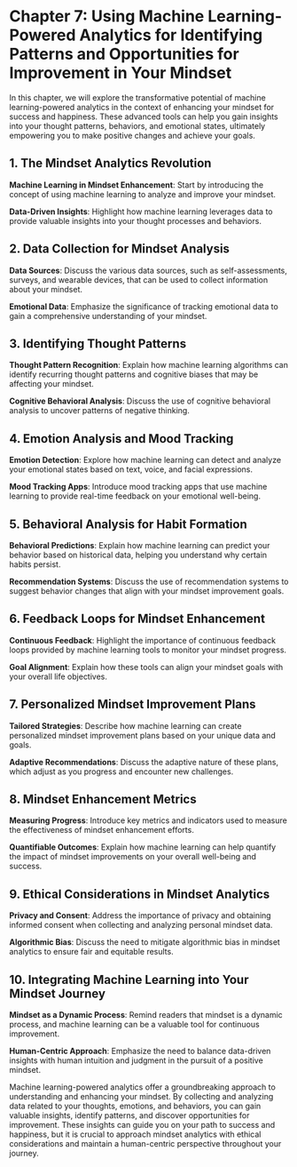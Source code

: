 Chapter 7: Using Machine Learning-Powered Analytics for Identifying Patterns and Opportunities for Improvement in Your Mindset
==============================================================================================================================

In this chapter, we will explore the transformative potential of machine learning-powered analytics in the context of enhancing your mindset for success and happiness. These advanced tools can help you gain insights into your thought patterns, behaviors, and emotional states, ultimately empowering you to make positive changes and achieve your goals.

**1. The Mindset Analytics Revolution**
---------------------------------------

**Machine Learning in Mindset Enhancement**: Start by introducing the concept of using machine learning to analyze and improve your mindset.

**Data-Driven Insights**: Highlight how machine learning leverages data to provide valuable insights into your thought processes and behaviors.

**2. Data Collection for Mindset Analysis**
-------------------------------------------

**Data Sources**: Discuss the various data sources, such as self-assessments, surveys, and wearable devices, that can be used to collect information about your mindset.

**Emotional Data**: Emphasize the significance of tracking emotional data to gain a comprehensive understanding of your mindset.

**3. Identifying Thought Patterns**
-----------------------------------

**Thought Pattern Recognition**: Explain how machine learning algorithms can identify recurring thought patterns and cognitive biases that may be affecting your mindset.

**Cognitive Behavioral Analysis**: Discuss the use of cognitive behavioral analysis to uncover patterns of negative thinking.

**4. Emotion Analysis and Mood Tracking**
-----------------------------------------

**Emotion Detection**: Explore how machine learning can detect and analyze your emotional states based on text, voice, and facial expressions.

**Mood Tracking Apps**: Introduce mood tracking apps that use machine learning to provide real-time feedback on your emotional well-being.

**5. Behavioral Analysis for Habit Formation**
----------------------------------------------

**Behavioral Predictions**: Explain how machine learning can predict your behavior based on historical data, helping you understand why certain habits persist.

**Recommendation Systems**: Discuss the use of recommendation systems to suggest behavior changes that align with your mindset improvement goals.

**6. Feedback Loops for Mindset Enhancement**
---------------------------------------------

**Continuous Feedback**: Highlight the importance of continuous feedback loops provided by machine learning tools to monitor your mindset progress.

**Goal Alignment**: Explain how these tools can align your mindset goals with your overall life objectives.

**7. Personalized Mindset Improvement Plans**
---------------------------------------------

**Tailored Strategies**: Describe how machine learning can create personalized mindset improvement plans based on your unique data and goals.

**Adaptive Recommendations**: Discuss the adaptive nature of these plans, which adjust as you progress and encounter new challenges.

**8. Mindset Enhancement Metrics**
----------------------------------

**Measuring Progress**: Introduce key metrics and indicators used to measure the effectiveness of mindset enhancement efforts.

**Quantifiable Outcomes**: Explain how machine learning can help quantify the impact of mindset improvements on your overall well-being and success.

**9. Ethical Considerations in Mindset Analytics**
--------------------------------------------------

**Privacy and Consent**: Address the importance of privacy and obtaining informed consent when collecting and analyzing personal mindset data.

**Algorithmic Bias**: Discuss the need to mitigate algorithmic bias in mindset analytics to ensure fair and equitable results.

**10. Integrating Machine Learning into Your Mindset Journey**
--------------------------------------------------------------

**Mindset as a Dynamic Process**: Remind readers that mindset is a dynamic process, and machine learning can be a valuable tool for continuous improvement.

**Human-Centric Approach**: Emphasize the need to balance data-driven insights with human intuition and judgment in the pursuit of a positive mindset.

Machine learning-powered analytics offer a groundbreaking approach to understanding and enhancing your mindset. By collecting and analyzing data related to your thoughts, emotions, and behaviors, you can gain valuable insights, identify patterns, and discover opportunities for improvement. These insights can guide you on your path to success and happiness, but it is crucial to approach mindset analytics with ethical considerations and maintain a human-centric perspective throughout your journey.

